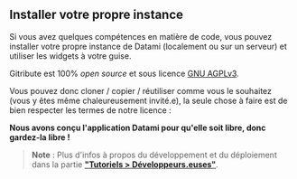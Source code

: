 
## Installer votre propre instance

Si vous avez quelques compétences en matière de code, vous pouvez installer votre propre instance de Datami (localement ou sur un serveur) et utiliser les widgets à votre guise.

Gitribute est 100% _open source_ et sous licence [GNU AGPLv3](/software).

Vous pouvez donc cloner / copier / réutiliser comme vous le souhaitez (vous y êtes même chaleureusement invité.e), la seule chose à faire est de bien respecter les termes de notre licence :

**Nous avons conçu l'application Datami pour qu'elle soit libre, donc gardez-la libre !**

> **Note** : Plus d'infos à propos du développement et du déploiement dans la partie **["Tutoriels > Développeurs.euses"](/quickstart-developpers)**.

